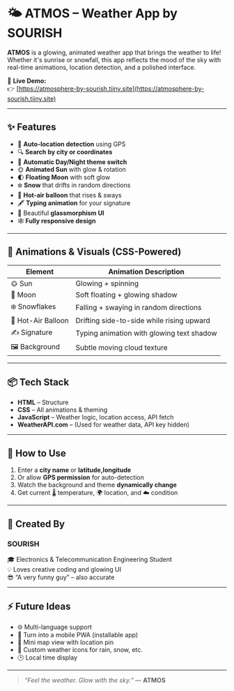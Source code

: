 # 🌤️ ATMOS – Weather App by SOURISH

**ATMOS** is a glowing, animated weather app that brings the weather to life!  
Whether it's sunrise or snowfall, this app reflects the mood of the sky with real-time animations, location detection, and a polished interface.

🔗 **Live Demo:**  
👉 [https://atmosphere-by-sourish.tiiny.site](https://atmosphere-by-sourish.tiiny.site)

---

## ✨ Features

- 📍 **Auto-location detection** using GPS
- 🔍 **Search by city or coordinates**
- 🌄 **Automatic Day/Night theme switch**
- 🌞 **Animated Sun** with glow & rotation  
- 🌓 **Floating Moon** with soft glow  
- ❄️ **Snow** that drifts in random directions  
- 🎈 **Hot-air balloon** that rises & sways  
- 🖋️ **Typing animation** for your signature  
- 🎨 Beautiful **glassmorphism UI**  
- 🕸️ **Fully responsive design**

---

## 🎥 Animations & Visuals (CSS-Powered)

| Element         | Animation Description                         |
|-----------------|-----------------------------------------------|
| 🌞 Sun           | Glowing + spinning                           |
| 🌙 Moon          | Soft floating + glowing shadow               |
| ❄️ Snowflakes     | Falling + swaying in random directions       |
| 🎈 Hot-Air Balloon | Drifting side-to-side while rising upward   |
| ✍️ Signature     | Typing animation with glowing text shadow    |
| 🖼️ Background     | Subtle moving cloud texture                 |

---

## 📦 Tech Stack

- **HTML** – Structure  
- **CSS** – All animations & theming  
- **JavaScript** – Weather logic, location access, API fetch  
- **WeatherAPI.com** – (Used for weather data, API key hidden)

---

## 📱 How to Use

1. Enter a **city name** or **latitude,longitude**
2. Or allow **GPS permission** for auto-detection
3. Watch the background and theme **dynamically change**
4. Get current 🌡️ temperature, 🌍 location, and ☁️ condition

---

## 🧠 Created By

### SOURISH  
🎓 Electronics & Telecommunication Engineering Student  
💡 Loves creative coding and glowing UI  
😎 “A very funny guy” – also accurate

---

## ⚡ Future Ideas

- 🌐 Multi-language support  
- 📱 Turn into a mobile PWA (installable app)  
- 📍 Mini map view with location pin  
- 🎨 Custom weather icons for rain, snow, etc.  
- 🕒 Local time display

---

> _“Feel the weather. Glow with the sky.”_ — **ATMOS**
